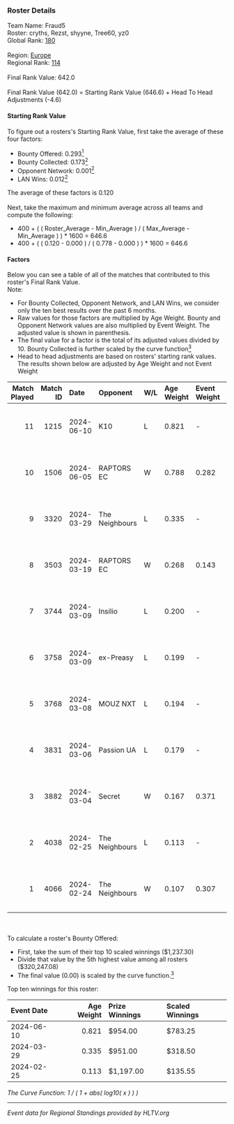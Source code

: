 ### Roster Details<br />
Team Name: Fraud5<br />
Roster: cryths, Rezst, shyyne, Tree60, yz0<br />
Global Rank: [180](../standings_global.md)<br />
<br />
Region: [Europe]( ../standings_europe.md)<br />
Regional Rank: [114]( ../standings_europe.md)<br />
<br />
Final Rank Value:  642.0<br />
<br />
Final Rank Value (642.0) = Starting Rank Value (646.6) + Head To Head Adjustments (-4.6)<br />

#### Starting Rank Value<br />
To figure out a rosters's Starting Rank Value, first take the average of these four factors:<br />
- Bounty Offered: 0.293[<sup>1</sup>](#table2)
- Bounty Collected: 0.173[<sup>2</sup>](#table1)
- Opponent Network: 0.001[<sup>2</sup>](#table1)
- LAN Wins: 0.012[<sup>2</sup>](#table1)

The average of these factors is 0.120<br />
<br />
Next, take the maximum and minimum average across all teams and compute the following:<br />
- 400 + ( ( Roster_Average - Min_Average ) / ( Max_Average - Min_Average ) ) * 1600 = 646.6
- 400 + ( ( 0.120 - 0.000 ) / ( 0.778 - 0.000 ) ) * 1600 = 646.6


#### Factors<br />
Below you can see a table of all of the matches that contributed to this roster's Final Rank Value.<br />
Note:<br />

- For Bounty Collected, Opponent Network, and LAN Wins, we consider only the ten best results over the past 6 months.
- Raw values for those factors are multiplied by Age Weight. Bounty and Opponent Network values are also multiplied by Event Weight. The adjusted value is shown in parenthesis.
- The final value for a factor is the total of its adjusted values divided by 10. Bounty Collected is further scaled by the curve function[<sup>3</sup>](#curveFunction)
- Head to head adjustments are based on rosters' starting rank values. The results shown below are adjusted by Age Weight and not Event Weight
<span id="table1"></span><br />


| Match Played | Match ID | Date       | Opponent       | W/L | Age Weight | Event Weight | Bounty Collected | Opponent Network | LAN Wins  | H2H Adj. | Roster                                |
| -: | -: | :- | :- | :- | :- | :- | :- | :- | :- | -: | :- |
|           11 |     1215 | 2024-06-10 | K10            | L   | 0.821      | -            | -                | -                | -         |   -10.83 | cryths, Rezst, shyyne, Tree60, yz0    |
|           10 |     1506 | 2024-06-05 | RAPTORS EC     | W   | 0.788      | 0.282        | 0.000 (0.000)    | 0.032 (0.007)    | 0 (0.000) |    10.46 | cryths, Rezst, shyyne, Tree60, yz0    |
|            9 |     3320 | 2024-03-29 | The Neighbours | L   | 0.335      | -            | -                | -                | -         |    -4.55 | Kisynergy, Rezst, shyyne, Tree60, yz0 |
|            8 |     3503 | 2024-03-19 | RAPTORS EC     | W   | 0.268      | 0.143        | 0.000 (0.000)    | 0.009 (0.000)    | 0 (0.000) |     2.43 | Kisynergy, Rezst, shyyne, Tree60, yz0 |
|            7 |     3744 | 2024-03-09 | Insilio        | L   | 0.200      | -            | -                | -                | -         |    -1.24 | Rezst, shyyne, SLY, Tree60, yz0       |
|            6 |     3758 | 2024-03-09 | ex-Preasy      | L   | 0.199      | -            | -                | -                | -         |    -1.94 | Rezst, shyyne, SLY, Tree60, yz0       |
|            5 |     3768 | 2024-03-08 | MOUZ NXT       | L   | 0.194      | -            | -                | -                | -         |    -0.60 | Rezst, shyyne, SLY, Tree60, yz0       |
|            4 |     3831 | 2024-03-06 | Passion UA     | L   | 0.179      | -            | -                | -                | -         |    -0.43 | Rezst, shyyne, SLY, Tree60, yz0       |
|            3 |     3882 | 2024-03-04 | Secret         | W   | 0.167      | 0.371        | 0.000 (0.000)    | 0.055 (0.003)    | 0 (0.000) |     1.86 | Rezst, shyyne, SLY, Tree60, yz0       |
|            2 |     4038 | 2024-02-25 | The Neighbours | L   | 0.113      | -            | -                | -                | -         |    -1.61 | Rezst, shyyne, SLY, Tree60, yz0       |
|            1 |     4066 | 2024-02-24 | The Neighbours | W   | 0.107      | 0.307        | 0.003 (0.000)    | 0.032 (0.001)    | 1 (0.107) |     1.87 | Rezst, shyyne, SLY, Tree60, yz0       |

<br />
<span id="table2"></span><br />
To calculate a roster's Bounty Offered:<br />

- First, take the sum of their top 10 scaled winnings ($1,237.30)
- Divide that value by the 5th highest value among all rosters ($320,247.08)
- The final value (0.00) is scaled by the curve function.[<sup>3</sup>](#curveFunction)

Top ten winnings for this roster:<br />

| Event Date | Age Weight | Prize Winnings | Scaled Winnings |
| :- | -: | :- | :- |
| 2024-06-10 |      0.821 | $954.00        | $783.25         |
| 2024-03-29 |      0.335 | $951.00        | $318.50         |
| 2024-02-25 |      0.113 | $1,197.00      | $135.55         |


<span id="curveFunction"></span>_The Curve Function: 1 / ( 1 + abs( log10( x ) ) )_<br />

---
_Event data for Regional Standings provided by HLTV.org_<br />
